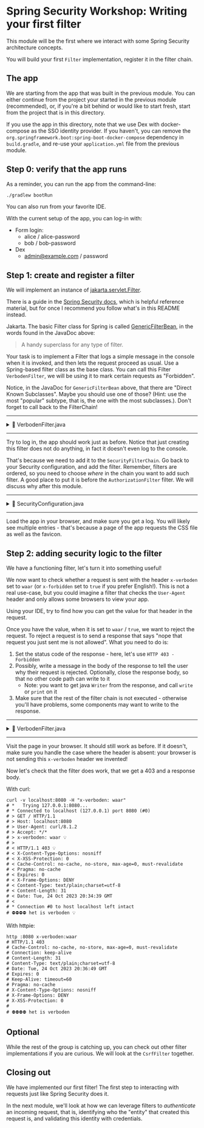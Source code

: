 # Spring Security Workshop: Writing your first filter

This module will be the first where we interact with some Spring Security architecture concepts.

You will build your first `Filter` implementation, register it in the filter chain.

## The app

We are starting from the app that was built in the previous module. You can either continue from the
project your started in the previous module (recommended), or, if you're a bit behind or would like
to start fresh, start from the project that is in this directory.

If you use the app in this directory, note that we use Dex with docker-compose as the SSO identity
provider. If you haven't, you can remove the `org.springframework.boot:spring-boot-docker-compose`
dependency in `build.gradle`, and re-use your `application.yml` file from the previous module.

## Step 0: verify that the app runs

As a reminder, you can run the app from the command-line:

```bash
./gradlew bootRun
```

You can also run from your favorite IDE.

With the current setup of the app, you can log-in with:

- Form login:
  - alice / alice-password
  - bob / bob-password
- Dex
  - admin@example.com / password

## Step 1: create and register a filter

We will implement an instance of
[jakarta.servlet.Filter](https://jakarta.ee/specifications/platform/9/apidocs/jakarta/servlet/filter).

There is a guide in the
[Spring Security docs](https://docs.spring.io/spring-security/reference/servlet/architecture.html#adding-custom-filter),
which is helpful reference material, but for once I recommend you follow what's in this README
instead.

Jakarta. The basic Filter class for Spring is called
[GenericFilterBean](https://docs.spring.io/spring-framework/docs/current/javadoc-api/org/springframework/web/filter/GenericFilterBean.html),
in the words found in the JavaDoc above:

> A handy superclass for any type of filter.

Your task is to implement a Filter that logs a simple message in the console when it is invoked, and
then lets the request proceed as usual. Use a Spring-based filter class as the base class. You can
call this Filter `VerbodenFilter`, we will be using it to mark certain requests as "Forbidden".

Notice, in the JavaDoc for `GenericFilterBean` above, that there are "Direct Known Subclasses".
Maybe you should use one of those? (Hint: use the most "popular" subtype, that is, the one with the
most subclasses.). Don't forget to call back to the FilterChain!

---

<details>

<summary>📖 VerbodenFilter.java</summary>

```java
public class VerbodenFilter extends OncePerRequestFilter {

    @Override
    protected void doFilterInternal(
            HttpServletRequest request,
            HttpServletResponse response,
            FilterChain filterChain) throws ServletException, IOException {
        System.out.println("~~~~> 👋 Hello from VerbodenFilter!");
        filterChain.doFilter(request, response);
    }

}
```

</details>

---

Try to log in, the app should work just as before. Notice that just creating this filter does not do
anything, in fact it doesn't even log to the console.

That's because we need to add it to the `SecurityFilterChain`. Go back to your Security
configuration, and add the filter. Remember, filters are ordered, so you need to choose _where_ in
the chain you want to add such filter. A good place to put it is before the `AuthorizationFilter`
filter. We will discuss why after this module.

---

<details>

<summary>📖 SecurityConfiguration.java</summary>

```java
@Configuration
@EnableWebSecurity
public class SecurityConfiguration {

    @Bean
    public SecurityFilterChain securityFilterChain(HttpSecurity http) throws Exception {
        return http
                // ...
                .addFilterBefore(new VerbodenFilter(), AuthorizationFilter.class)
                .build();
    }

    // ...
}
```

</details>

---

Load the app in your browser, and make sure you get a log. You will likely see multiple entries -
that's because a page of the app requests the CSS file as well as the favicon.

## Step 2: adding security logic to the filter

We have a functioning filter, let's turn it into something useful!

We now want to check whether a request is sent with the header `x-verboden` set to `waar` (or
`x-forbidden` set to `true` if you prefer English!). This is not a real use-case, but you could
imagine a filter that checks the `User-Agent` header and only allows some browsers to view your app.

Using your IDE, try to find how you can get the value for that header in the request.

Once you have the value, when it is set to `waar` / `true`, we want to reject the request. To reject
a request is to send a response that says "nope that request you just sent me is not allowed". What
you need to do is:

1. Set the status code of the response - here, let's use `HTTP 403 - Forbidden`
2. Possibly, write a message in the body of the response to tell the user why their request is
   rejected. Optionally, close the response body, so that no other code path can write to it
   - Note: you want to get java `Writer` from the response, and call `write` or `print` on it
3. Make sure that the rest of the filter chain is not executed - otherwise you'll have problems,
   some components may want to write to the response.

---

<details>

<summary>📖 VerbodenFilter.java</summary>

```java
public class VerbodenFilter extends OncePerRequestFilter {

    @Override
    protected void doFilterInternal(
            HttpServletRequest request,
            HttpServletResponse response,
            FilterChain filterChain) throws ServletException, IOException {
        if ("waar".equalsIgnoreCase(request.getHeader("x-verboden"))) {
            // These two lines are required to have emojis in your responses.
            // - Character encoding needs to be set before you write to the response.
            // - Content-Type is for browser-based interactions
            // YES EMOJIS ARE VERY IMPORTANT, THANK YOU VERY MUCH
            response.setCharacterEncoding(StandardCharset.UTF_8.name());
            response.setContentType("text/plain;charset=utf-8");

            response.setStatus(HttpStatus.FORBIDDEN.value());
            response.getWriter().write("⛔⛔⛔⛔️ het is verboden");
            response.getWriter().close(); // optional

            // Absolutely make sure you don't call the rest of the filter chain!!
            return;
        }

        filterChain.doFilter(request, response);
    }

}
```

</details>

---

Visit the page in your browser. It should still work as before. If it doesn't, make sure you handle
the case where the header is absent: your browser is not sending this `x-verboden` header we
invented!

Now let's check that the filter does work, that we get a 403 and a response body.

With curl:

```shell
curl -v localhost:8080 -H "x-verboden: waar"
# *   Trying 127.0.0.1:8080...
# * Connected to localhost (127.0.0.1) port 8080 (#0)
# > GET / HTTP/1.1
# > Host: localhost:8080
# > User-Agent: curl/8.1.2
# > Accept: */*
# > x-verboden: waar 💡
# >
# < HTTP/1.1 403 💡
# < X-Content-Type-Options: nosniff
# < X-XSS-Protection: 0
# < Cache-Control: no-cache, no-store, max-age=0, must-revalidate
# < Pragma: no-cache
# < Expires: 0
# < X-Frame-Options: DENY
# < Content-Type: text/plain;charset=utf-8
# < Content-Length: 31
# < Date: Tue, 24 Oct 2023 20:34:39 GMT
# <
# * Connection #0 to host localhost left intact
# ⛔⛔⛔⛔️ het is verboden 💡
```

With httpie:

```shell
http :8080 x-verboden:waar
# HTTP/1.1 403
# Cache-Control: no-cache, no-store, max-age=0, must-revalidate
# Connection: keep-alive
# Content-Length: 31
# Content-Type: text/plain;charset=utf-8
# Date: Tue, 24 Oct 2023 20:36:49 GMT
# Expires: 0
# Keep-Alive: timeout=60
# Pragma: no-cache
# X-Content-Type-Options: nosniff
# X-Frame-Options: DENY
# X-XSS-Protection: 0
#
# ⛔⛔⛔⛔️ het is verboden
```

## Optional

While the rest of the group is catching up, you can check out other filter implementations if you
are curious. We will look at the `CsrfFilter` together.

## Closing out

We have implemented our first filter! The first step to interacting with requests just like Spring
Security does it.

In the next module, we'll look at how we can leverage filters to _authenticate_ an incoming request,
that is, identifying who the "entity" that created this request is, and validating this identity
with credentials.
